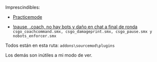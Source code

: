 Imprescindibles:

- [Practicemode](https://github.com/splewis/csgo-practice-mode)

- [!pause, .coach, no hay bots y daño en chat a final de ronda](https://ci.splewis.net/job/sm-misc/lastSuccessfulBuild/artifact/builds/release/sm-misc-19.zip)
`csgo_coachcommand.smx, csgo_damageprint.smx, csgo_pause.smx y nobots_enforcer.smx`

Todos están en esta ruta: `addons\sourcemod\plugins`

Los demás son inútiles a mi modo de ver.
